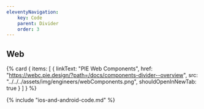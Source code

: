```yaml
---
eleventyNavigation:
    key: Code
    parent: Divider
    order: 3
---
```



## Web

{% card {
  items: [
        {
          linkText: "PIE Web Components",
          href: "https://webc.pie.design/?path=/docs/components-divider--overview",
          src: "../../../assets/img/engineers/webComponents.png",
          shouldOpenInNewTab: true
        }
    ]
} %}

{% include "ios-and-android-code.md" %}
